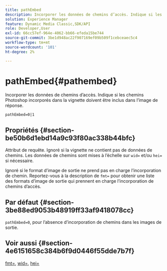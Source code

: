 ```yaml
---
title: pathEmbed
description: Incorporer les données de chemins d’accès. Indique si les chemins Photoshop incorporés dans la vignette doivent être inclus dans l’image de réponse.
solution: Experience Manager
feature: Dynamic Media Classic,SDK/API
role: Developer,User
exl-id: 66cc57ef-964e-4062-bb66-efeda15be744
source-git-commit: 3be1d948ac22f907169ef09b509f1cebceaec5c4
workflow-type: tm+mt
source-wordcount: '101'
ht-degree: 2%

---
```


# pathEmbed{#pathembed}

Incorporer les données de chemins d’accès. Indique si les chemins Photoshop incorporés dans la vignette doivent être inclus dans l’image de réponse.

`pathEmbed=0|1`

## Propriétés {#section-be50b6d1ebd14a9c93f80ac338b44bfc}

Attribut de requête. Ignoré si la vignette ne contient pas de données de chemins. Les données de chemins sont mises à l’échelle sur `wid=` et/ou `hei=` si nécessaire.

Ignoré si le format d’image de sortie ne prend pas en charge l’incorporation de chemin. Reportez-vous à la description de `fmt=` pour obtenir une liste des formats d’image de sortie qui prennent en charge l’incorporation de chemins d’accès.

## Par défaut {#section-3be88ed9053b48919ff33af9418078cc}

`pathEmbed=0`, pour l’absence d’incorporation de chemins dans les images de sortie.

## Voir aussi {#section-4e6151658c384b6f9d0446f55dde7b7f}

[fmt=](../../../../../ir-api/http-protocol/image-rendering-api-ref/c-ir-http-protocol-ref/c-ir-http-protocol-command-reference/r-ir-fmt.md#reference-4c743f67d56b47c5b774fcc900ff758c), [wid=](../../../../../ir-api/http-protocol/image-rendering-api-ref/c-ir-http-protocol-ref/c-ir-http-protocol-command-reference/r-ir-wid.md#reference-b7e691b0624941168c94b2749ae233ec), [hei=](../../../../../ir-api/http-protocol/image-rendering-api-ref/c-ir-http-protocol-ref/c-ir-http-protocol-command-reference/r-ir-hei.md#reference-1c08f60365a94417a39867c09cac5478)
